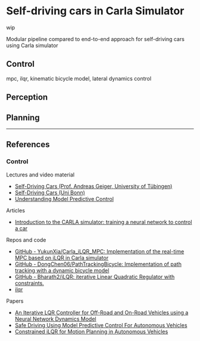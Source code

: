 # Self-driving cars in Carla Simulator

wip

Modular pipeline compared to end-to-end approach for self-driving cars using Carla simulator

## Control

mpc, ilqr, kinematic bicycle model, lateral dynamics control

## Perception

## Planning

--- 

## References

### Control

Lectures and video material

- [Self-Driving Cars (Prof. Andreas Geiger, University of Tübingen)](https://www.youtube.com/watch?v=_q4WUxgwDeg&list=PL05umP7R6ij321zzKXK6XCQXAaaYjQbzr)
- [Self-Driving Cars (Uni Bonn)](https://www.youtube.com/playlist?list=PLgnQpQtFTOGQo2Z_ogbonywTg8jxCI9pD)
- [Understanding Model Predictive Control](https://www.youtube.com/playlist?list=PLn8PRpmsu08ozoeoXgxPSBKLyd4YEHww8)

Articles

- [Introduction to the CARLA simulator: training a neural network to control a car](https://medium.com/asap-report/introduction-to-the-carla-simulator-training-a-neural-network-to-control-a-car-part-1-e1c2c9a056a5)


Repos and code

- [GitHub - YukunXia/Carla_iLQR_MPC: Implementation of the real-time MPC based on iLQR in Carla simulator](https://github.com/YukunXia/Carla_iLQR_MPC)
- [GitHub - DongChen06/PathTrackingBicycle: Implementation of path tracking with a dynamic bicycle model](https://github.com/DongChen06/PathTrackingBicycle)
- [GitHub - Bharath2/iLQR: iterative Linear Quadratic Regulator with constraints.](https://github.com/Bharath2/iLQR)
- [ilqr](https://colab.research.google.com/drive/1OQC_Pd-_8rYECKpLMHwdFrpENQyOmm1E?usp=sharing)

Papers

- [An Iterative LQR Controller for Off-Road and On-Road Vehicles using
a Neural Network Dynamics Model](https://doi.org/10.1109/IV47402.2020.9304851)
- [Safe Driving Using Model Predictive Control For Autonomous Vehicles](https://iyerkritika.github.io/assets/pdfs/control_report.pdf)
- [Constrained iLQR for Motion Planning in Autonomous Vehicles](https://www.karmeshyadav.com/project/cilqr/16748_Report.pdf)